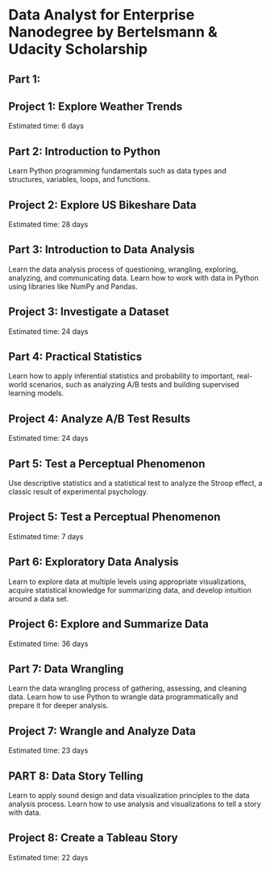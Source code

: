 # Data Analyst for Enterprise Nanodegree by Bertelsmann &amp; Udacity Scholarship

## Part 1: 
## Project 1: Explore Weather Trends
Estimated time: 6 days

## Part 2: Introduction to Python
Learn Python programming fundamentals such as data types and structures, variables, loops, and functions.

## Project 2: Explore US Bikeshare Data
Estimated time: 28 days

## Part 3: Introduction to Data Analysis
Learn the data analysis process of questioning, wrangling, exploring, analyzing, and communicating data. Learn how to work with data in Python using libraries like NumPy and Pandas.

## Project 3: Investigate a Dataset
Estimated time: 24 days

## Part 4: Practical Statistics
Learn how to apply inferential statistics and probability to important, real-world scenarios, such as analyzing A/B tests and building supervised learning models.

## Project 4: Analyze A/B Test Results
Estimated time: 24 days

## Part 5: Test a Perceptual Phenomenon
Use descriptive statistics and a statistical test to analyze the Stroop effect, a classic result of experimental psychology. 

## Project 5: Test a Perceptual Phenomenon
Estimated time: 7 days

## Part 6: Exploratory Data Analysis
Learn to explore data at multiple levels using appropriate visualizations, acquire statistical knowledge for summarizing data, and develop intuition around a data set.

## Project 6: Explore and Summarize Data
Estimated time: 36 days

## Part 7: Data Wrangling
Learn the data wrangling process of gathering, assessing, and cleaning data. Learn how to use Python to wrangle data programmatically and prepare it for deeper analysis.

## Project 7: Wrangle and Analyze Data
Estimated time: 23 days

## PART 8: Data Story Telling
Learn to apply sound design and data visualization principles to the data analysis process. Learn how to use analysis and visualizations to tell a story with data.

## Project 8: Create a Tableau Story
Estimated time: 22 days
